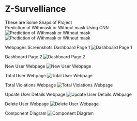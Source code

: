 # Z-Survelliance

These are Some Snaps of Project
<br />
Prediction of Withmask or Without mask Using CNN
![Prediction of Withmask or Without mask](https://user-images.githubusercontent.com/69970764/211024717-683cadc4-b782-4ec1-9511-a1a50a3be231.png)
![Prediction of Withmask or Without mask](https://user-images.githubusercontent.com/69970764/211024725-450f6bad-14c7-402e-96ac-99df07eab240.png)


Webpages Screenshots
Dashboard Page 1
![Dashboard Page 1](https://user-images.githubusercontent.com/69970764/211024731-70ef46b1-e9e0-4e90-9224-c8324ac5beed.png)

Dashboard Page 2
![Dashboard Page 2](https://user-images.githubusercontent.com/69970764/211024755-3e424165-f637-47b9-8848-6d1c881e477a.png)

New User Webpage
![New User Webpage](https://user-images.githubusercontent.com/69970764/211024735-74d35abd-7991-4715-8837-3d4589791563.png)

Total User Webpage
![Total User Webpage](https://user-images.githubusercontent.com/69970764/211024736-95a9b08c-ac3f-4057-a04f-b0988d164e6b.png)

Total Violations Webpage
![Total Violations Webpage](https://user-images.githubusercontent.com/69970764/211024737-cd7330d3-1ef5-448e-b081-0ecc5358b77a.png)

Update User Details Webpage
![Update User Details Webpage](https://user-images.githubusercontent.com/69970764/211024742-cc024f1a-7d3e-49d0-bc5f-daed2c2845e4.png)

Delete User Webpage
![Delete User Webpage](https://user-images.githubusercontent.com/69970764/211024753-bb0eddc4-543e-458b-bd6f-8021aac9cd7e.png)

Component Diagram
![Component Diagram](https://user-images.githubusercontent.com/69970764/211024710-a00cae24-9772-452b-b4e8-9bc4cacb1799.png)
